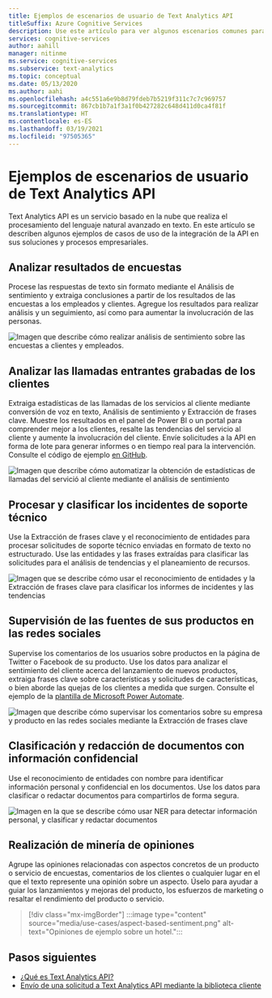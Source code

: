 ```yaml
---
title: Ejemplos de escenarios de usuario de Text Analytics API
titleSuffix: Azure Cognitive Services
description: Use este artículo para ver algunos escenarios comunes para integrar Text Analytics API en sus servicios y procesos.
services: cognitive-services
author: aahill
manager: nitinme
ms.service: cognitive-services
ms.subservice: text-analytics
ms.topic: conceptual
ms.date: 05/13/2020
ms.author: aahi
ms.openlocfilehash: a4c551a6e9b8d79fdeb7b5219f311c7c7c969757
ms.sourcegitcommit: 867cb1b7a1f3a1f0b427282c648d411d0ca4f81f
ms.translationtype: HT
ms.contentlocale: es-ES
ms.lasthandoff: 03/19/2021
ms.locfileid: "97505365"
---
```

# <a name="example-user-scenarios-for-the-text-analytics-api"></a>Ejemplos de escenarios de usuario de Text Analytics API

Text Analytics API es un servicio basado en la nube que realiza el procesamiento del lenguaje natural avanzado en texto. En este artículo se describen algunos ejemplos de casos de uso de la integración de la API en sus soluciones y procesos empresariales. 

## <a name="analyze-survey-results"></a>Analizar resultados de encuestas

Procese las respuestas de texto sin formato mediante el Análisis de sentimiento y extraiga conclusiones a partir de los resultados de las encuestas a los empleados y clientes. Agregue los resultados para realizar análisis y un seguimiento, así como para aumentar la involucración de las personas.

![Imagen que describe cómo realizar análisis de sentimiento sobre las encuestas a clientes y empleados.](media/use-cases/survey-results.svg)

## <a name="analyze-recorded-inbound-customer-calls"></a>Analizar las llamadas entrantes grabadas de los clientes

Extraiga estadísticas de las llamadas de los servicios al cliente mediante conversión de voz en texto, Análisis de sentimiento y Extracción de frases clave. Muestre los resultados en el panel de Power BI o un portal para comprender mejor a los clientes, resalte las tendencias del servicio al cliente y aumente la involucración del cliente. Envíe solicitudes a la API en forma de lote para generar informes o en tiempo real para la intervención. Consulte el código de ejemplo [en GitHub](https://github.com/rlagh2/callcenteranalytics).

![Imagen que describe cómo automatizar la obtención de estadísticas de llamadas del servició al cliente mediante el análisis de sentimiento](media/use-cases/azure-inbound.svg)

## <a name="process-and-categorize-support-incidents"></a>Procesar y clasificar los incidentes de soporte técnico

Use la Extracción de frases clave y el reconocimiento de entidades para procesar solicitudes de soporte técnico enviadas en formato de texto no estructurado. Use las entidades y las frases extraídas para clasificar las solicitudes para el análisis de tendencias y el planeamiento de recursos.

![Imagen que se describe cómo usar el reconocimiento de entidades y la Extracción de frases clave para clasificar los informes de incidentes y las tendencias](media/use-cases/support-incidents.svg)

## <a name="monitor-your-products-social-media-feeds"></a>Supervisión de las fuentes de sus productos en las redes sociales

Supervise los comentarios de los usuarios sobre productos en la página de Twitter o Facebook de su producto. Use los datos para analizar el sentimiento del cliente acerca del lanzamiento de nuevos productos, extraiga frases clave sobre características y solicitudes de características, o bien aborde las quejas de los clientes a medida que surgen. Consulte el ejemplo de la [plantilla de Microsoft Power Automate](https://flow.microsoft.com/galleries/public/templates/2680d2227d074c4d901e36c66e68f6f9/run-sentiment-analysis-on-tweets-and-push-results-to-a-power-bi-dataset/).

![Imagen que describe cómo supervisar los comentarios sobre su empresa y producto en las redes sociales mediante la Extracción de frases clave](media/use-cases/social-feed.svg)

## <a name="classify-and-redact-documents-that-have-sensitive-information"></a>Clasificación y redacción de documentos con información confidencial

Use el reconocimiento de entidades con nombre para identificar información personal y confidencial en los documentos. Use los datos para clasificar o redactar documentos para compartirlos de forma segura.

![Imagen en la que se describe cómo usar NER para detectar información personal, y clasificar y redactar documentos](media/use-cases/sensitive-docs.jpg)

## <a name="perform-opinion-mining"></a>Realización de minería de opiniones

Agrupe las opiniones relacionadas con aspectos concretos de un producto o servicio de encuestas, comentarios de los clientes o cualquier lugar en el que el texto represente una opinión sobre un aspecto. Úselo para ayudar a guiar los lanzamientos y mejoras del producto, los esfuerzos de marketing o resaltar el rendimiento del producto o servicio. 

> [!div class="mx-imgBorder"] 
> :::image type="content" source="media/use-cases/aspect-based-sentiment.png" alt-text="Opiniones de ejemplo sobre un hotel.":::

## <a name="next-steps"></a>Pasos siguientes

* [¿Qué es Text Analytics API?](overview.md)
* [Envío de una solicitud a Text Analytics API mediante la biblioteca cliente](quickstarts/client-libraries-rest-api.md)
